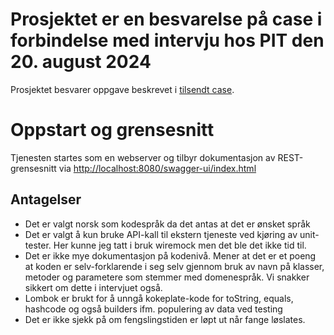 # Prosjektet er en besvarelse på case i forbindelse med intervju hos PIT den 20. august 2024
Prosjektet besvarer oppgave beskrevet i [tilsendt case](CASE.md).

# Oppstart og grensesnitt
Tjenesten startes som en webserver og tilbyr dokumentasjon av REST-grensesnitt via [http://localhost:8080/swagger-ui/index.html](http://localhost:8080/swagger-ui/index.html) 

## Antagelser
* Det er valgt norsk som kodespråk da det antas at det er ønsket språk
* Det er valgt å kun bruke API-kall til ekstern tjeneste ved kjøring av unit-tester. Her kunne jeg tatt i bruk wiremock men det ble det ikke tid til.
* Det er ikke mye dokumentasjon på kodenivå. Mener at det er et poeng at koden er selv-forklarende i seg selv gjennom bruk av 
navn på klasser, metoder og parametere som stemmer med domenespråk. Vi snakker sikkert om dette i intervjuet også.
* Lombok er brukt for å unngå kokeplate-kode for toString, equals, hashcode og også builders ifm. populering av data ved testing
* Det er ikke sjekk på om fengslingstiden er løpt ut når fange løslates.